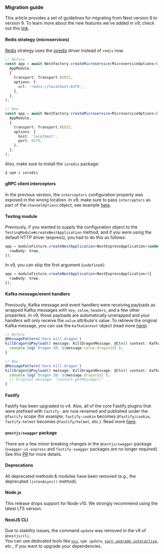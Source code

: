 ### Migration guide

This article provides a set of guidelines for migrating from Nest version 8 to version 9.
To learn more about the new features we've added in v9, check out this [link](https://github.com/nestjs/nest/pull/9588).

#### Redis strategy (microservices)

[Redis](/microservices/redis) strategy uses the [ioredis](https://github.com/luin/ioredis) driver instead of `redis` now.

```typescript
// Before
const app = await NestFactory.createMicroservice<MicroserviceOptions>(
  AppModule,
  {
    transport: Transport.REDIS,
    options: {
      url: 'redis://localhost:6379',
    },
  },
);

// Now
const app = await NestFactory.createMicroservice<MicroserviceOptions>(
  AppModule,
  {
    transport: Transport.REDIS,
    options: {
      host: 'localhost',
      port: 6379,
    },
  },
);
```

Also, make sure to install the `ioredis` package:

```bash
$ npm i ioredis
```

#### gRPC client interceptors

In the previous version, the `interceptors` configuration property was exposed in the wrong location. In v9, make sure to pass `interceptors` as part of the `channelOptions` object, see example [here](https://github.com/nestjs/nest/issues/9079#issuecomment-1078744758).

#### Testing module

Previously, if you wanted to supply the configuration object to the `TestingModule#createNestApplication` method, and if you were using the default HTTP driver (express), you had to do this as follows:

```typescript
app = moduleFixture.createNestApplication<NestExpressApplication>(undefined, {
  rawBody: true,
});
```

In v9, you can skip the first argument (`undefined`):

```typescript
app = moduleFixture.createNestApplication<NestExpressApplication>({
  rawBody: true,
});
```

#### Kafka message/event handlers

Previously, Kafka message and event handlers were receiving payloads as wrapped Kafka messages with `key`, `value`, `headers`, and a few other properites. In v9, those payloads are automatically unwrapped and your handlers will only receive the `value` attribute's value. To retrieve the original Kafka message, you can use the `KafkaContext` object (read more [here](/microservices/kafka#context)).

```typescript
// Before
@MessagePattern('hero.kill.dragon')
killDragon(@Payload() message: KillDragonMessage, @Ctx() context: KafkaContext) {
  console.log(`Dragon ID: ${message.value.dragonId}`);
}

// Now
@MessagePattern('hero.kill.dragon')
killDragon(@Payload() message: KillDragonMessage, @Ctx() context: KafkaContext) {
  console.log(`Dragon ID: ${message.dragonId}`);
  // Original message: "context.getMessage()"
}
```

#### Fastify

Fastify has been upgraded to v4. Also, all of the core Fastify plugins that were prefixed with `fastify-` are now renamed and published under the `@fastify` scope (for example, `fastify-cookie` becomes `@fastify/cookie`, `fastify-helmet` becomes `@fastify/helmet`, etc.). Read more [here](https://github.com/fastify/fastify/issues/3856).

#### `@nestjs/swagger` package

There are a few minor breaking changes in the `@nestjs/swagger` package (`swagger-ui-express` and `fastify-swagger` packages are no longer required). See this [PR](https://github.com/nestjs/swagger/pull/1886) for more details.

#### Deprecations

All deprecated methods & modules have been removed (e.g., the deprecated `listenAsync()` method).

#### Node.js

This release drops support for Node v10. We strongly recommend using the latest LTS version.

#### NestJS CLI

Due to stability issues, the command `update` was removed in the v9 of `@nestjs/cli`.  
You can use dedicated tools like [`ncu`](https://www.npmjs.com/package/npm-check-updates), `npm update`, [`yarn upgrade-interactive`](https://classic.yarnpkg.com/en/docs/cli/upgrade-interactive), etc., if you want to upgrade your dependencies.
